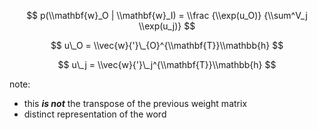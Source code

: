 $$
p(\\mathbf{w}_O | \\mathbf{w}_I) = \\frac
{\\exp(u_O)}
{\\sum^V_j \\exp(u_j)}
$$

$$
u\_O = \\vec{w}{'}\_{O}^{\\mathbf{T}}\\mathbb{h}
$$

$$
u\_j = \\vec{w}{'}\_j^{\\mathbf{T}}\\mathbb{h}
$$

note:
- this **_is not_** the transpose of the previous weight matrix
- distinct representation of the word
